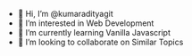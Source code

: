 - 👋 Hi, I’m @kumaradityagit
- 👀 I’m interested in Web Development
- 🌱 I’m currently learning Vanilla Javascript
- 💞️ I’m looking to collaborate on Similar Topics

<!---
kumaradityagit/kumaradityagit is a ✨ special ✨ repository because its `README.md` (this file) appears on your GitHub profile.
You can click the Preview link to take a look at your changes.
--->
